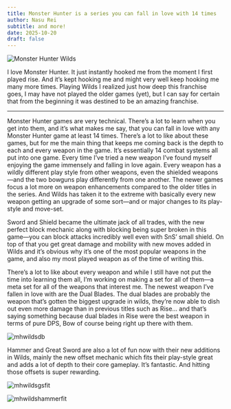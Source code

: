 ```yaml
---
title: Monster Hunter is a series you can fall in love with 14 times
author: Nasu Rei
subtitle: and more!
date: 2025-10-20
draft: false
---
```


![Monster Hunter Wilds](mhwilds.jpeg)

I love Monster Hunter. It just instantly hooked me from the moment I first played rise. And it’s kept hooking me and might very well keep hooking me many more times. Playing Wilds I realized just how deep this franchise goes, I may have not played the older games (yet), but I can say for certain that from the beginning it was destined to be an amazing franchise. 

***

Monster Hunter games are very technical. There’s a lot to learn when you get into them, and it’s what makes me say, that you can fall in love with any Monster Hunter game at least 14 times. There’s a lot to like about these games, but for me the main thing that keeps me coming back is the depth to each and every weapon in the game. It’s essentially 14 combat systems all put into one game. Every time I’ve tried a new weapon I’ve found myself enjoying the game immensely and falling in love again. Every weapon has a wildly different play style from other weapons, even the shielded weapons—and the two bowguns play differently from one another. The newer games focus a lot more on weapon enhancements compared to the older titles in the series. And Wilds has taken it to the extreme with basically every new weapon getting an upgrade of some sort—and or major changes to its play-style and move-set.

Sword and Shield became the ultimate jack of all trades, with the new perfect block mechanic along with blocking being super broken in this game—you can block attacks incredibly well even with SnS’ small shield. On top of that you get great damage and mobility with new moves added in Wilds and it’s obvious why it’s one of the most popular weapons in the game, and also my most played weapon as of the time of writing this.

There’s a lot to like about every weapon and while I still have not put the time into learning them all, I’m working on making a set for all of them—a meta set for all of the weapons that interest me. The newest weapon I’ve fallen in love with are the Dual Blades. The dual blades are probably the weapon that’s gotten the biggest upgrade in wilds, they’re now able to dish out even more damage than in previous titles such as Rise… and that’s saying something because dual blades in Rise were the best weapon in terms of pure DPS, Bow of course being right up there with them.

![mhwildsdb](mhwildsdb.jpeg)

Hammer and Great Sword are also a lot of fun now with their new additions in Wilds, mainly the new offset mechanic which fits their play-style great and adds a lot of depth to their core gameplay. It’s fantastic. And hitting those offsets is super rewarding.

![mhwildsgsfit](mhwildsgsfit.jpeg)

![mhwildshammerfit](mhwildshammerfit.jpeg)
